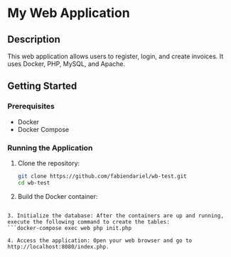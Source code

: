 # My Web Application

## Description
This web application allows users to register, login, and create invoices. It uses Docker, PHP, MySQL, and Apache.

## Getting Started

### Prerequisites
- Docker
- Docker Compose

### Running the Application

1. Clone the repository:
   ```bash
   git clone https://github.com/fabiendariel/wb-test.git
   cd wb-test

2. Build the Docker container:
  ```docker-compose up --build
  
3. Initialize the database: After the containers are up and running, execute the following command to create the tables:
  ```docker-compose exec web php init.php
  
4. Access the application: Open your web browser and go to http://localhost:8080/index.php.